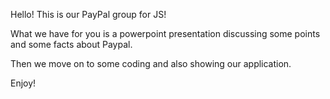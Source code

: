 Hello! This is our PayPal group for JS!

What we have for you is a powerpoint presentation discussing some points and some facts about Paypal. 

Then we move on to some coding and also showing our application. 

Enjoy!
